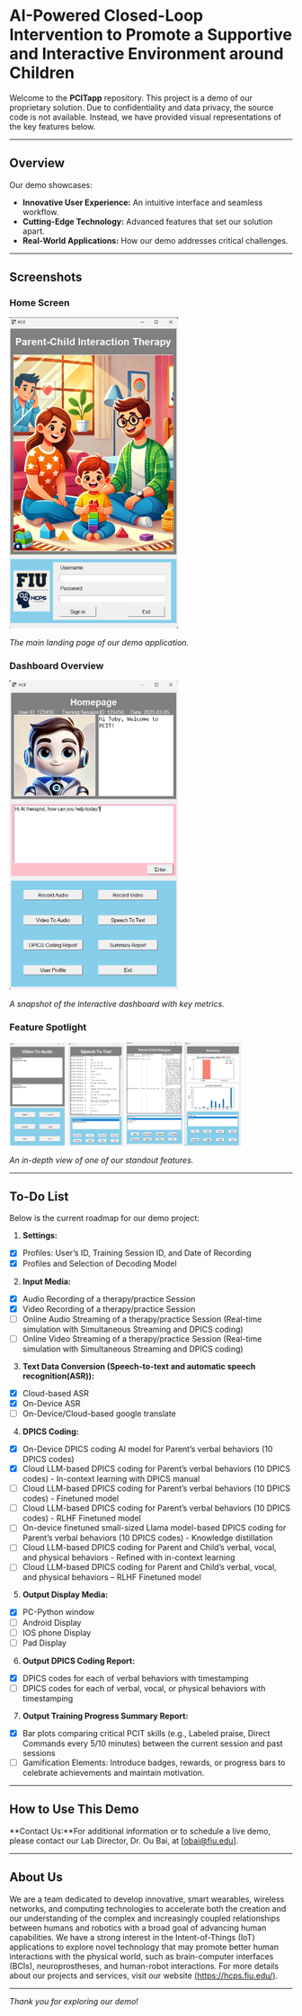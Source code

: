 # AI-Powered Closed-Loop Intervention to Promote a Supportive and Interactive Environment around Children

Welcome to the **PCITapp** repository. This project is a demo of our proprietary solution. Due to confidentiality and data privacy, the source code is not available. Instead, we have provided visual representations of the key features below.

---

## Overview

Our demo showcases:
- **Innovative User Experience:** An intuitive interface and seamless workflow.
- **Cutting-Edge Technology:** Advanced features that set our solution apart.
- **Real-World Applications:** How our demo addresses critical challenges.

---

## Screenshots

### Home Screen
<img src="img/Picture1.png" alt="Home Screen" width="300" />

*The main landing page of our demo application.*

### Dashboard Overview
<img src="img/Picture2.png" alt="Dashboard" width="300" />

*A snapshot of the interactive dashboard with key metrics.*

### Feature Spotlight
<img src="img/Picture3.png" alt="Dashboard" width="100" />
<img src="img/Picture4.png" alt="Dashboard" width="100" />
<img src="img/Picture5.png" alt="Dashboard" width="100" />
<img src="img/Picture6.png" alt="Dashboard" width="100" />

*An in-depth view of one of our standout features.*

---

## To-Do List

Below is the current roadmap for our demo project:

1. **Settings:**
  - [x] Profiles: User’s ID, Training Session ID, and Date of Recording 
  - [x] Profiles and Selection of Decoding Model

2. **Input Media:** 
  - [x] Audio Recording of a therapy/practice Session 
  - [x] Video Recording of a therapy/practice Session
  - [ ] Online Audio Streaming of a therapy/practice Session (Real-time simulation with Simultaneous Streaming and DPICS coding)
  - [ ] Online Video Streaming of a therapy/practice Session (Real-time simulation with Simultaneous Streaming and DPICS coding)

3. **Text Data Conversion (Speech-to-text and automatic speech recognition(ASR)):**
  - [x] Cloud-based ASR
  - [x] On-Device ASR
  - [ ] On-Device/Cloud-based google translate 

4. **DPICS Coding:**
  - [x] On-Device DPICS coding AI model for Parent’s verbal behaviors (10 DPICS codes) 
  - [x] Cloud LLM-based DPICS coding for Parent’s verbal behaviors (10 DPICS codes) - In-context learning with DPICS manual
  - [ ] Cloud LLM-based DPICS coding for Parent’s verbal behaviors (10 DPICS codes) - Finetuned model 
  - [ ] Cloud LLM-based DPICS coding for Parent’s verbal behaviors (10 DPICS codes) - RLHF Finetuned model
  - [ ] On-device finetuned small-sized Llama model-based DPICS coding for Parent’s verbal behaviors (10 DPICS codes) - Knowledge distillation
  - [ ] Cloud LLM-based DPICS coding for Parent and Child’s verbal, vocal, and physical behaviors - Refined with in-context learning
  - [ ] Cloud LLM-based DPICS coding for Parent and Child’s verbal, vocal, and physical behaviors – RLHF Finetuned model  

5. **Output Display Media:**
  - [x] PC-Python window 
  - [ ] Android Display
  - [ ] IOS phone Display
  - [ ] Pad Display

6. **Output DPICS Coding Report:**
  - [x] DPICS codes for each of verbal behaviors with timestamping 
  - [ ] DPICS codes for each of verbal, vocal, or physical behaviors with timestamping 

7. **Output Training Progress Summary Report:**
  - [x] Bar plots comparing critical PCIT skills (e.g., Labeled praise, Direct Commands every 5/10 minutes) between the current session and past sessions  
  - [ ] Gamification Elements: Introduce badges, rewards, or progress bars to celebrate achievements and maintain motivation. 

---

## How to Use This Demo

**Contact Us:**For additional information or to schedule a live demo, please contact our Lab Director, Dr. Ou Bai, at [obai@fiu.edu].

---

## About Us

We are a team dedicated to develop innovative, smart wearables, wireless networks, and computing technologies to accelerate both the creation and our understanding of the complex and increasingly coupled relationships between humans and robotics with a broad goal of advancing human capabilities. We have a strong interest in the Intent-of-Things (IoT) applications to explore novel technology that may promote better human interactions with the physical world, such as brain-computer interfaces (BCIs), neuroprostheses, and human-robot interactions. For more details about our projects and services, visit our website [(https://hcps.fiu.edu/)](https://hcps.fiu.edu/). 

---

*Thank you for exploring our demo!*

